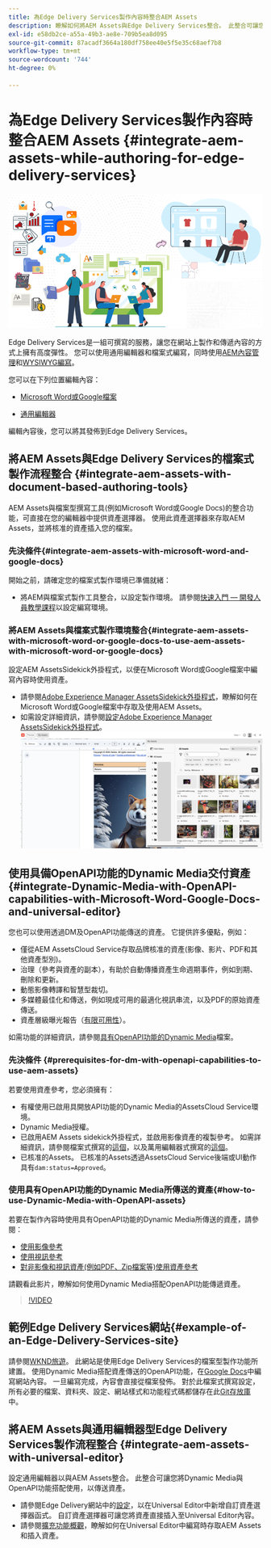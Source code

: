```yaml
---
title: 為Edge Delivery Services製作內容時整合AEM Assets
description: 瞭解如何將AEM Assets與Edge Delivery Services整合。 此整合可讓您將AEM Assets與Microsoft Word和Google檔案整合、將AEM Assets與Universal Editor整合、將Dynamic Media與OpenAPI功能與Universal Editor整合，以及將Dynamic Media與OpenAPI功能與Microsoft Word和Google檔案整合。 完成這項整合後，您可以在Microsoft Word和Google檔案內使用AEM Assets，在Universal Editor內使用AEM Assets，在Universal Editor內使用Dynamic Media搭配OpenAPI功能來傳送資產，並在Microsoft Word和Google檔案內使用Dynamic Media搭配OpenAPI功能來傳送資產。
exl-id: e58db2ce-a55a-49b3-ae8e-709b5ea8d095
source-git-commit: 87acadf3664a180df758ee40e5f5e35c68aef7b8
workflow-type: tm+mt
source-wordcount: '744'
ht-degree: 0%

---
```


# 為Edge Delivery Services製作內容時整合AEM Assets {#integrate-aem-assets-while-authoring-for-edge-delivery-services}

![EDS2](/help/assets/assets/EDS2.png)

Edge Delivery Services是一組可撰寫的服務，讓您在網站上製作和傳遞內容的方式上擁有高度彈性。 您可以使用通用編輯器和檔案式編寫，同時使用[AEM內容管理](/help/sites-cloud/authoring/author-publish.md)和[WYSIWYG編寫](https://experienceleague.adobe.com/en/docs/experience-manager-cloud-service/content/edge-delivery/wysiwyg-authoring/authoring)。

您可以在下列位置編輯內容：

* [Microsoft Word或Google檔案](#integrate-aem-assets-with-document-based-authoring-tools)

* [通用編輯器](#integrate-aem-assets-with-universal-editor)

編輯內容後，您可以將其發佈到Edge Delivery Services。

## 將AEM Assets與Edge Delivery Services的檔案式製作流程整合 {#integrate-aem-assets-with-document-based-authoring-tools}

AEM Assets與檔案型撰寫工具(例如Microsoft Word或Google Docs)的整合功能，可直接在您的編輯器中提供資產選擇器。 使用此資產選擇器來存取AEM Assets，並將核准的資產插入您的檔案。

### 先決條件{#integrate-aem-assets-with-microsoft-word-and-google-docs}

開始之前，請確定您的檔案式製作環境已準備就緒：

* 將AEM與檔案式製作工具整合，以設定製作環境。 請參閱[快速入門 — 開發人員教學課程](https://www.aem.live/developer/tutorial)以設定編寫環境。

### 將AEM Assets與檔案式製作環境整合{#integrate-aem-assets-with-microsoft-word-or-google-docs-to-use-aem-assets-with-microsoft-word-or-google-docs}

設定AEM AssetsSidekick外掛程式，以便在Microsoft Word或Google檔案中編寫內容時使用資產。

* 請參閱[Adobe Experience Manager AssetsSidekick外掛程式](https://www.aem.live/docs/aem-assets-sidekick-plugin#using-experience-manager-assets-for-website-authors)，瞭解如何在Microsoft Word或Google檔案中存取及使用AEM Assets。
* 如需設定詳細資訊，請參閱[設定Adobe Experience Manager AssetsSidekick外掛程式](https://www.aem.live/developer/configuring-aem-assets-sidekick-plugin)。
  ![my-assets-sidebar](/help/assets/assets/my-assets-sidebar.png)

## 使用具備OpenAPI功能的Dynamic Media交付資產 {#integrate-Dynamic-Media-with-OpenAPI-capabilities-with-Microsoft-Word-Google-Docs-and-universal-editor}

您也可以使用透過DM及OpenAPI功能傳送的資產。 它提供許多優點，例如：

* 僅從AEM AssetsCloud Service存取品牌核准的資產(影像、影片、PDF和其他資產型別)。
* 治理（參考與資產的副本），有助於自動傳播資產生命週期事件，例如到期、刪除和更新。
* 動態影像轉譯和智慧型裁切。
* 多媒體最佳化和傳送，例如現成可用的最適化視訊串流，以及PDF的原始資產傳送。
* 資產層級曝光報告（[有限可用性](/help/assets/manage-reports-assets-view.md#dynamic-media-delivery-reports)）。

如需功能的詳細資訊，請參閱[具有OpenAPI功能的Dynamic Media](https://experienceleague.adobe.com/en/docs/experience-manager-cloud-service/content/assets/dynamicmedia/dynamic-media-open-apis/dynamic-media-open-apis-overview)檔案。

### 先決條件 {#prerequisites-for-dm-with-openapi-capabilities-to-use-aem-assets}

若要使用資產參考，您必須擁有：

* 有權使用已啟用具開放API功能的Dynamic Media的AssetsCloud Service環境。
* Dynamic Media授權。
* 已啟用AEM Assets sidekick外掛程式，並啟用影像資產的複製參考。 如需詳細資訊，請參閱檔案式撰寫的[這個](https://www.aem.live/developer/configuring-aem-assets-sidekick-plugin#copymode)，以及萬用編輯器式撰寫的[這個](https://developer.adobe.com/uix/docs/extension-manager/extension-developed-by-adobe/configurable-asset-picker/#extension-overview)。
* 已核准的Assets。 已核准的Assets透過AssetsCloud Service後端或UI動作具有`dam:status=Approved`。

### 使用具有OpenAPI功能的Dynamic Media所傳送的資產{#how-to-use-Dynamic-Media-with-OpenAPI-assets}

若要在製作內容時使用具有OpenAPI功能的Dynamic Media所傳送的資產，請參閱：

* [使用影像參考](https://www.aem.live/docs/aem-assets-sidekick-plugin#using-image-references-when-authoring-content)
* [使用視訊參考](https://www.aem.live/docs/aem-assets-sidekick-plugin#using-video-references-when-authoring-content)
* [對非影像和視訊資產(例如PDF、Zip檔案等)使用資產參考](https://www.aem.live/docs/aem-assets-sidekick-plugin#using-asset-references-for-pdf-zip-etc-when-authoring-content)

請觀看此影片，瞭解如何使用Dynamic Media搭配OpenAPI功能傳遞資產。

>[!VIDEO](https://video.tv.adobe.com/v/3441155)

## 範例Edge Delivery Services網站{#example-of-an-Edge-Delivery-Services-site}

請參閱[WKND旅遊](https://aem-dynamicmedia-demo--dm--hlxsites.aem.live/travel-hospitality/wknd-trvl-home)。 此網站是使用Edge Delivery Services的檔案型製作功能所建置。 使用Dynamic Media搭配資產傳送的OpenAPI功能，在[Google Docs](https://drive.google.com/drive/folders/1HCCHRWp4HJIXW_cUv5cRDQ5DzzqiZsXT)中編寫網站內容。 一旦編寫完成，內容會直接從檔案發佈。 對於此檔案式撰寫設定，所有必要的檔案、資料夾、設定、網站樣式和功能程式碼都儲存在此[Git存放庫](https://github.com/hlxsites/franklin-assets-selector/tree/aem-dynamicmedia-demo/blocks)中。

## 將AEM Assets與通用編輯器型Edge Delivery Services製作流程整合 {#integrate-aem-assets-with-universal-editor}

設定通用編輯器以與AEM Assets整合。 此整合可讓您將Dynamic Media與OpenAPI功能搭配使用，以傳送資產。

* 請參閱Edge Delivery網站中的[設定](https://developer.adobe.com/uix/docs/extension-manager/extension-developed-by-adobe/configurable-asset-picker/#configuration-in-edge-delivery-site)，以在Universal Editor中新增自訂資產選擇器函式。 自訂資產選擇器可讓您將資產直接插入至Universal Editor內容。
* 請參閱[擴充功能概觀](https://developer.adobe.com/uix/docs/extension-manager/extension-developed-by-adobe/configurable-asset-picker/#extension-overview)，瞭解如何在Universal Editor中編寫時存取AEM Assets和插入資產。
